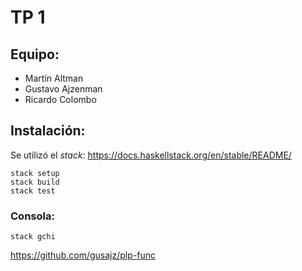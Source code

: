 # TP 1

## Equipo:

* Martín Altman
* Gustavo Ajzenman
* Ricardo Colombo

## Instalación:

Se utilizó el _stack_: https://docs.haskellstack.org/en/stable/README/
```
stack setup
stack build
stack test
```

### Consola:

```
stack gchi
```

https://github.com/gusajz/plp-func